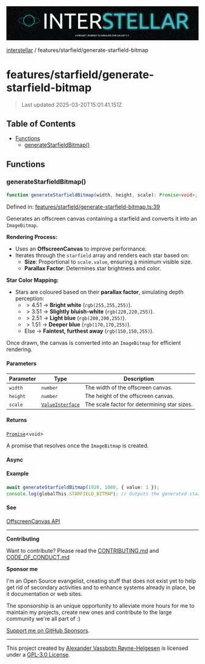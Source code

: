 <div><img alt="SPECCER logo" src="https://raw.githubusercontent.com/phun-ky/interstellar/main/public/interstellar-header.png" style="max-height:120px;"/></div>

[interstellar](../../README.md) / features/starfield/generate-starfield-bitmap

# features/starfield/generate-starfield-bitmap

> Last updated 2025-03-20T15:01:41.151Z

## Table of Contents

- [Functions](#functions)
  - [generateStarfieldBitmap()](#generatestarfieldbitmap)

## Functions

### generateStarfieldBitmap()

```ts
function generateStarfieldBitmap(width, height, scale): Promise<void>;
```

Defined in:
[features/starfield/generate-starfield-bitmap.ts:39](https://github.com/phun-ky/interstellar/blob/main/src/features/starfield/generate-starfield-bitmap.ts#L39)

Generates an offscreen canvas containing a starfield and converts it into an
`ImageBitmap`.

**Rendering Process:**

- Uses an **OffscreenCanvas** to improve performance.
- Iterates through the `starfield` array and renders each star based on:
  - **Size**: Proportional to `scale.value`, ensuring a minimum visible size.
  - **Parallax Factor**: Determines star brightness and color.

**Star Color Mapping:**

- Stars are coloured based on their **parallax factor**, simulating depth
  perception:
  - $> 4.51$ → **Bright white** (`rgb(255,255,255)`).
  - $> 3.51$ → **Slightly bluish-white** (`rgb(220,220,255)`).
  - $> 2.51$ → **Light blue** (`rgb(200,200,255)`).
  - $> 1.51$ → **Deeper blue** (`rgb(170,170,255)`).
  - Else → **Faintest, furthest away** (`rgb(150,150,255)`).

Once drawn, the canvas is converted into an `ImageBitmap` for efficient
rendering.

#### Parameters

| Parameter | Type                                                       | Description                                  |
| --------- | ---------------------------------------------------------- | -------------------------------------------- |
| `width`   | `number`                                                   | The width of the offscreen canvas.           |
| `height`  | `number`                                                   | The height of the offscreen canvas.          |
| `scale`   | [`ValueInterface`](../../types/distance.md#valueinterface) | The scale factor for determining star sizes. |

#### Returns

[`Promise`](https://developer.mozilla.org/docs/Web/JavaScript/Reference/Global_Objects/Promise)<`void`>

A promise that resolves once the `ImageBitmap` is created.

#### Async

#### Example

```ts
await generateStarfieldBitmap(1920, 1080, { value: 1 });
console.log(globalThis.STARFIELD_BITMAP); // Outputs the generated starfield bitmap
```

#### See

[OffscreenCanvas API](https://developer.mozilla.org/en-US/docs/Web/API/OffscreenCanvas)

---

**Contributing**

Want to contribute? Please read the
[CONTRIBUTING.md](https://github.com/phun-ky/interstellar/blob/main/CONTRIBUTING.md)
and
[CODE_OF_CONDUCT.md](https://github.com/phun-ky/interstellar/blob/main/CODE_OF_CONDUCT.md)

**Sponsor me**

I'm an Open Source evangelist, creating stuff that does not exist yet to help
get rid of secondary activities and to enhance systems already in place, be it
documentation or web sites.

The sponsorship is an unique opportunity to alleviate more hours for me to
maintain my projects, create new ones and contribute to the large community
we're all part of :)

[Support me on GitHub Sponsors](https://github.com/sponsors/phun-ky).

---

This project created by [Alexander Vassbotn Røyne-Helgesen](http://phun-ky.net)
is licensed under a
[GPL-3.0 License](https://choosealicense.com/licenses/gpl-3.0/).
